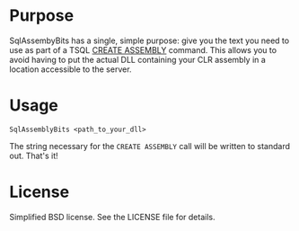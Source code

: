 Purpose
=======
SqlAssembyBits has a single, simple purpose: give you the text you need to use as part of a TSQL [CREATE ASSEMBLY](http://msdn.microsoft.com/en-us/library/ms189524.aspx) command. This allows you to avoid having to put the actual DLL containing your CLR assembly in a location accessible to the server.

Usage
=====
```
SqlAssemblyBits <path_to_your_dll>
```

The string necessary for the `CREATE ASSEMBLY` call will be written to standard out.  That's it!

License
=======
Simplified BSD license.  See the LICENSE file for details.

